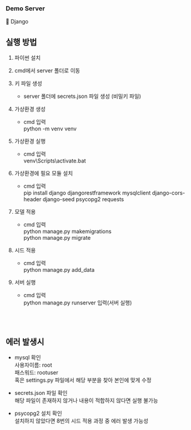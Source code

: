 ### Demo Server

🍔 Django

## 실행 방법

1. 파이썬 설치

2. cmd에서 server 폴더로 이동

3. 키 파일 생성
   + server 폴더에 secrets.json 파일 생성 (비밀키 파일)

4. 가상환경 생성
   + cmd 입력</br>
      python -m venv venv

5. 가상환경 실행
   + cmd 입력</br>
      venv\Scripts\activate.bat

6. 가상환경에 필요 모듈 설치
   + cmd 입력</br>
      pip install django djangorestframework mysqlclient django-cors-header django-seed psycopg2 requests

7. 모델 적용
   + cmd 입력</br>
      python manage.py makemigrations</br>
      python manage.py migrate

8. 시드 적용
   + cmd 입력</br>
      python manage.py add_data

9. 서버 실행
   + cmd 입력</br>
      python manage.py runserver 입력(서버 실행)

</br></br>

## 에러 발생시
   + mysql 확인</br>
      사용자이름: root</br>
      패스워드: rootuser</br>
      혹은 settings.py 파일에서 해당 부분을 찾아 본인에 맞게 수정
   
   + secrets.json 파일 확인</br>
      해당 파일이 존재하지 않거나 내용이 적합하지 않다면 실행 불가능

   + psycopg2 설치 확인</br>
      설치하지 않았다면 8번의 시드 적용 과정 중 에러 발생 가능성
   
